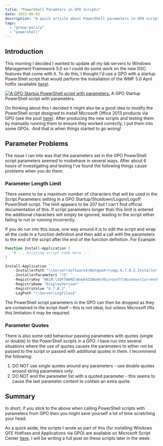 ```yaml
---
title: "PowerShell Paramters in GPO Scripts"
date: 2015-06-03
description: "A quick article about PowerShell parameters in GPO scripts."
tags:
  - "group-policy"
  - "powershell"
---
```


## Introduction

This morning I decided I wanted to update all my lab servers to Windows Management Framework 5.0 so I could do some work on the new DSC features that come with it. To do this, I thought I'd use a GPO with a startup PowerShell script that would perform the installation of the WMF 5.0 April hotfix (available [here](https://www.microsoft.com/en-us/download/details.aspx?id=46889 "Windows Management Framework 5.0 Preview April 2015")).

[![A GPO Startup PowerShell script with parameters.](/assets/images/blog/ss_gpo_startuppowershellscriptparametersexample.png)](/assets/images/blog/ss_gpo_startuppowershellscriptparametersexample.png)
A GPO Startup PowerShell script with parameters.

On thinking about this I decided it might also be a good idea to modify the PowerShell script designed to install Microsoft Office 2013 products via GPO (see the post [here](https://dscottraynsford.wordpress.com/2015/04/06/using-powershell-to-installuninstall-microsoft-office-products-by-group-policy/ "Using PowerShell to Install/Uninstall Microsoft Office Products by Group Policy")). After producing the new scripts and testing them by manually running them to ensure they worked correctly, I put them into some GPOs.  And that is when things started to go wrong!

## Parameter Problems

The issue I ran into was that the parameters set in the GPO PowerShell script parameters seemed to misbehave in several ways. After about 6 hours of investigating and testing I've found the following things cause problems when you do them.

### Parameter Length Limit

There seems to be a maximum number of characters that will be used in the Script Parameters setting in a GPO Startup/Shutdown/Logon/Logoff PowerShell script. The limit appears to be 207 but I can't find official documentation of this. If script parameters longer than this limit is entered the additional characters will simply be ignored, leading to the script either failing to run or running incorrectly.

If you do run into this issue, one way around it is to edit the script and wrap all the code in a function definition and then add a call with the parameters to the end of the script after the end of the function definition. For Example:

```powershell
Function Install-Application {
    # ... Existing script code here ...
}

Install-Application `
    -InstallerPath "\\Server\Software$\Notepad++\npp.6.7.8.2.Installer.exe" `
    -InstallerParameters "/S" `
    -RegistryKey "HKLM:\SOFTWARE\Wow6432Node\Microsoft\Windows\CurrentVersion\Uninstall\Notepad++" `
    -RegistryName "DisplayVersion" `
    -RegistryValue "6.7.8.2" `
    -LogPath "\\Server\Logfiles$"
```

The PowerShell script parameters in the GPO can then be dropped as they are contained in the script itself – this is not ideal, but unless Microsoft lifts this limitation it may be required.

### Parameter Quotes

There is also some odd behaviour passing parameters with quotes (single or double) to the PowerShell scripts in a GPO. I have run into several situations where the use of quotes causes the parameters to either not be passed to the script or passed with additional quotes in them. I recommend the following:

1. DO NOT use single quotes around any parameters - use double quotes around string parameters only.
2. DO NOT end the parameter list with a quoted parameter - this seems to cause the last parameter content to contain an extra quote.

## Summary

In short, if you stick to the above when calling PowerShell scripts with parameters from GPO then you might save yourself a lot of time scratching your head.

As a quick aside, the scripts I wrote as part of this (for installing Windows QFE Hotfixes and Applications via GPO) are available on Microsoft Script Center [here](https://gallery.technet.microsoft.com/scriptcenter/PowerShell-to-Install-70009e38 "PowerShell Scripts to Install Application (EXE) or Update (MSU) using GPO"). I will be writing a full post on these scripts later in the week.
